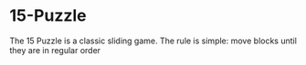 # 15-Puzzle
The 15 Puzzle is a classic sliding game. The rule is simple: move blocks until they are in regular order
